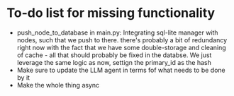 # To-do list for missing functionality

* push_node_to_database in main.py: Integrating sql-lite manager with nodes, such that we push to there. there's probably a bit of redundancy right now with the fact that we have some double-storage and cleaning of cache - all that should probably be fixed in the databse. We just leverage the same logic as now, settign the primary_id as the hash
* Make sure to update the LLM agent in terms fof what needs to be done by it
* Make the whole thing async
